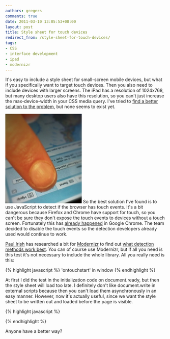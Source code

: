 ```yaml
---
authors: gregers
comments: true
date: 2011-03-10 13:05:53+00:00
layout: post
title: Style sheet for touch devices
redirect_from: /style-sheet-for-touch-devices/
tags:
- CSS
- interface development
- ipad
- modernizr
---
```


It's easy to include a style sheet for small-screen mobile devices, but what if you specifically want to target touch devices. Then you also need to include devices with larger screens. The iPad has a resolution of 1024x768, but many desktop users also have this resolution, so you can't just increase the max-device-width in your CSS media query. I've tried to [find a better solution to the problem](http://stackoverflow.com/questions/2607248/optimize-website-for-touch-devices), but none seems to exist yet.

![Touch](/images/2011-03-10-style-sheet-for-touch-devices/touch2.jpg)
So the best solution I've found is to use JavaScript to detect if the browser has touch events. It's a bit dangerous because Firefox and Chrome have support for touch, so you can't be sure they don't expose the touch events to devices without a touch screen. Fortunately this has [already happened](http://code.google.com/p/chromium/issues/detail?id=36415) in Google Chrome. The team decided to disable the touch events so the detection developers already used would continue to work.

[Paul Irish](http://twitter.com/#!/paul_irish) has researched a bit for [Modernizr](http://modernizr.com) to find out [what detection methods work best](http://modernizr.github.com/Modernizr/touch.html). You can of course use Modernizr, but if all you need is this test it's not necessary to include the whole library. All you really need is this:

{% highlight javascript %}
'ontouchstart' in window
{% endhighlight %}



At first I did the test in the initialization code on document.ready, but then the style sheet will load too late. I definitely don't like document.write in external scripts because then you can't load them asynchronously in an easy manner. However, now it's actually useful, since we want the style sheet to be written out and loaded before the page is visible.

{% highlight javascript %}
<script type="text/javascript">
    if("ontouchstart" in window) {
        document.write('<link rel="stylesheet" type="text/css" media="only screen" href="/css/touch.css">');
    }
</script>
{% endhighlight %}



Anyone have a better way?
